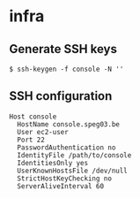 # infra

## Generate SSH keys

```
$ ssh-keygen -f console -N ''
```

## SSH configuration

```
Host console
  HostName console.speg03.be
  User ec2-user
  Port 22
  PasswordAuthentication no
  IdentityFile /path/to/console
  IdentitiesOnly yes
  UserKnownHostsFile /dev/null
  StrictHostKeyChecking no
  ServerAliveInterval 60
```
